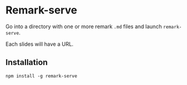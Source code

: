# Remark-serve

Go into a directory with one or more remark `.md` files and launch `remark-serve`.

Each slides will have a URL.

## Installation

`npm install -g remark-serve`
